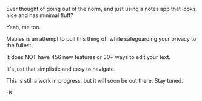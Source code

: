 Ever thought of going out of the norm, and just using a notes app that looks nice and has minimal fluff?


Yeah, me too.

Maples is an attempt to pull this thing off while safeguarding your privacy to the fullest.

It does NOT have 456 new features or 30+ ways to edit your text.

It's just that simplistic and easy to navigate.


This is still a work in progress, but it will soon be out there.
Stay tuned.

-K.
